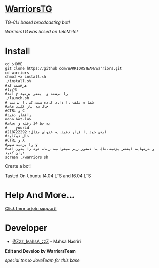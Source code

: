 # [WarriorsTG](https://github.com/WARRIORSTEAM/warriors)
*TG-CLI based broadcasting bot!*

*WarriorsTG was based on TeleMute!*
# Install
```
cd $HOME
git clone https://github.com/WARRIORSTEAM/warriors.git
cd warriors
chmod +x install.sh
./install.sh
#هرقسمت که 
#[y/N]
#آمد y را نوشته و اینتر بزنید
./launch.sh
# شماره تلفن را وارد کرده.سپس کد را بزنید
#حال سه بار کلید های
#CTRL و C
#رافشار دهید
nano bot.lua
#به خط 14 رفته و بجای
#    yourid
#ایدی خود را قرار دهید.به عنوان مثال: 218722292
#حال دوکلید
#CTRL و X
#را بزنید سپس y
#و درنهایت اینتر بزنید.حال با دستور زیر میتوانید ربات خود را بدون آفی ران کنید:
screen ./warriors.sh
```
Create a bot!

Tasted On Ubuntu 14.04 LTS and 16.04 LTS

# Help And More...
[Click here to join support!](https://t.me/zzz_mahsa_zzz)

# Developer
* [@Zzz_MahsA_zzZ](https://telegram.me/Zzz_MahsA_zzZ) - Mahsa Nasriri

<b>Edit and Develop by WarriorsTeam</b>

<i>special tnx to JoveTeam for this base</i>

